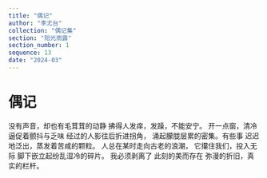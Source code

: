 ```yaml
---
title: "偶记"
author: "李尤台"
collection: "偶记集"
section: "阳光雨露"
section_number: 1
sequence: 13
date: "2024-03"
---
```


# 偶记

没有声音，却也有毛茸茸的动静
拂得人发痒，发躁，不能安宁。
开一点窗，清冷逼促着颤抖与乏味
经过的人影往后折进拐角，
涌起朦胧层累的密集。有些事
迟迟地泛出，蒸发着苦咸的颗粒。
人总在某时走向古老的浪潮，
它攥住我们，投入无际
脚下嵌立起纷乱湿冷的碎片。
我必须剥离了 此刻的美而存在
弥漫的折旧，真实的栏杆。

